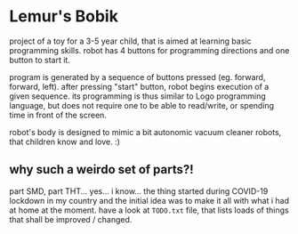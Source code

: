 # Lemur's Bobik

project of a toy for a 3-5 year child, that is aimed at learning basic programming skills.
robot has 4 buttons for programming directions and one button to start it.

program is generated by a sequence of buttons pressed (eg. forward, forward, left).
after pressing "start" button, robot begins execution of a given sequence.
its programming is thus similar to Logo programming language, but does not require one to be able to read/write, or spending time in front of the screen.

robot's body is designed to mimic a bit autonomic vacuum cleaner robots, that children know and love. :)


## why such a weirdo set of parts?!

part SMD, part THT... yes... i know... the thing started during COVID-19 lockdown in my country and the initial idea was to make it all with what i had at home at the moment.
have a look at `TODO.txt` file, that lists loads of things that shall be improved / changed.
